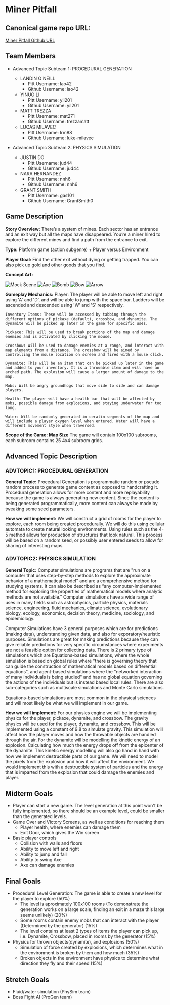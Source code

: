 # Miner Pitfall

## Canonical game repo URL:

[Miner Pitfall Github URL](https://github.com/CS1666-Miner-Pitfall-2022)

## Team Members
* Advanced Topic Subteam 1: PROCEDURAL GENERATION

	* LANDIN O'NEILL
		* Pitt Username: lao42
		* Github Username: lao42
	* YINUO LI
		* Pitt Username: yil201
		* Github Username: yil201
	* MATT TREZZA
		* Pitt Username: mat271
		* Github Username: trezzamatt
	* LUCAS MILAVEC
		* Pitt Username: lrm88
		* Github Username: luke-milavec

* Advanced Topic Subteam 2: PHYSICS SIMULATION

	* JUSTIN DO
		* Pitt Username: jud44
		* Github Username: jud44
	* NARA HERNANDEZ
		* Pitt Username: nnh6
		* Github Username: nnh6
	* GRANT SMITH
		* Pitt Username: gas101
		* Github Username: GrantSmith0

## Game Description

**Story Overview:** There’s a system of mines. Each sector has an entrance and an exit way but all the maps have disappeared. You’re a miner hired to explore the different mines and find a path from the entrance to exit.

**Type:** Platform game (action subgenre) + Player versus Environment

**Player Goal:** Find the other exit without dying or getting trapped. You can also pick up gold and other goods that you find. 

**Concept Art:**

![Mock Scene](https://github.com/CS1666-Miner-Pitfall-2022/Images/blob/main/Miner%20Pitfall%20Scene%20Concept%2025.png)
![Axe](https://github.com/CS1666-Miner-Pitfall-2022/Images/blob/main/pickaxe.png)
![Bomb](https://github.com/CS1666-Miner-Pitfall-2022/Images/blob/main/dynamite.png)
![Bow](https://github.com/CS1666-Miner-Pitfall-2022/Images/blob/main/Crossbow-pulled.png)
![Arrow](https://github.com/CS1666-Miner-Pitfall-2022/Images/blob/main/Crossbow-pre.png)

**Gameplay Mechanics:** 
	Player: The player will be able to move left and right using 'A' and 'D', and will be able to jump with the space bar. Ladders will be ascended and descended using 'W' and 'S' respectively.

	Inventory Items: These will be accessed by tabbing through the different options of pickaxe (default), crossbow, and dynamite. The dynamite will be picked up later in the game for specific uses.

	Pickaxe: This will be used to break portions of the map and damage enemies and is activated by clicking the mouse. 

	Crossbow: Will be used to damage enemies at a range, and interact with map elements from a distance. The crossbow will be aimed by controlling the mouse location on screen and fired with a mouse click.

	Dynamite: This will be an item that can be picked up later in the game and added to your inventory. It is a throwable item and will have an arched path. The explosion will cause a larger amount of damage to the map.

	Mobs: Will be angry groundhogs that move side to side and can damage players.

	Health: The player will have a health bar that will be affected by mobs, possible damage from explosions, and staying underwater for too long.

	Water: Will be randomly generated in ceratin segments of the map and will include a player oxygen level when entered. Water will have a different movement style when traversed.

**Scope of the Game: Map Size** The game will contain 100x100 subrooms, each subroom contains 25 4x4 subroom grids. 

## Advanced Topic Description

### ADVTOPIC1: PROCEDURAL GENERATION

**General Topic:** Procedural Generation is programmatic random or pseudo random process to generate game content as opposed to handcrafting it. Procedural generation allows for more content and more replayability because the game is always generating new content. Since the content is being generated programmatically, more content can always be made by tweaking some seed parameters. 

**How we will implement:** We will construct a grid of rooms for the player to explore, each room being created procedurally. We will do this using cellular automata to create natural looking environments. Using rules such as the 4-5 method allows for production of structures that look natural. This process will be based on a random seed, or possibly user entered seeds to allow for sharing of interesting maps. 
    
### ADVTOPIC2: PHYSICS SIMULATION

**General Topic:** Computer simulations are programs that are "run on a computer that uses step-by-step methods to explore the approximate behavior of a mathematical model" and are a comprehensive method for studying systems. It can also be described as “any computer-implemented method for exploring the properties of mathematical models where analytic methods are not available.” Computer simulations have a wide range of uses in many fields such as astrophysics, particle physics, materials science, engineering, fluid mechanics, climate science, evolutionary biology, ecology, economics, decision theory, medicine, sociology, and epidemiology. 

Computer Simulations have 3 general purposes which are for predictions (making data), understanding given data, and also for exporatory/heuristic purposes. Simulations are great for making predictions because they can give reliable predictions for very specific circumstances where experiments are not a feasible option for collecting data. There is 2 primary type of simulations which are Equations-based simulations, where the whole simulation is based on global rules where "there is governing theory that can guide the construction of mathematical models based on differential equations", and agent-based simulations where the "networked interaction of many individuals is being studied" and has no global equation governing the actions of the individuals but is instead based local rules. There are also sub-categories such as multiscale simulations and Monte Carlo simulations.

Equations-based simulations are most common in the physical sciences and will most likely be what we will implement in our game.

**How we will implement:**
For our physics engine we will be implementing physics for the player, pickaxe, dynamite, and crossbow. The gravity physics will be used for the player, dynamite, and crossbow. This will be implemented using a constant of 9.8 to simulate gravity. This simulation will affect how the player moves and how the throwable objects are handled through the air. For the dynamite will be modelling the kinetic energy of an explosion. Calculating how much the energy drops off from the epicenter of the dynamite. This kinetic energy modelling will also go hand in hand with how we implement destructible parts of our game. We will need to model the pixels from the explosion and how it will affect the environment. We would implement this with a destructible system of particles and the energy that is imparted from the explosion that could damage the enemies and player. 

## Midterm Goals
* Player can start a new game. The level generation at this point won't be fully implemented, so there should be an example level, could be smaller than the generated levels.
* Game Over and Victory Screens, as well as conditions for reaching them
	* Player health, where enemies can damage them
	* Exit Door, which gives the Win screen
* Basic player controls
	* Collision with walls and floors
	* Ability to move left and right
	* Ability to jump and fall
	* Ability to swing Axe
	* Axe can damage enemies
## Final Goals

* Procedural Level Generation: The game is able to create a new level for the player to explore (50%)
	* The level is aproximately 100x100 rooms (To demonstrate the generation works on a large scale, finding an exit in a maze this large seems unlikely) (20%)
	* Some rooms contain enemy mobs that can interact with the player (Determined by the generator) (15%)
	* The level contains at least 2 types of items the player can pick up, i.e. Dynamite, Crossbow, placed in rooms by the generator (15%)
* Physics for thrown objects(dynamite), and explosions (50%)
	* Simulation of force created by explosions, which determines what in the environment is broken by them and how much (35%)
	* Broken objects in the environment have physics to determine what direction they fly and their speed (15%)

## Stretch Goals

* Fluid/water simulation (PhySim team)
* Boss Fight AI (ProGen team)

